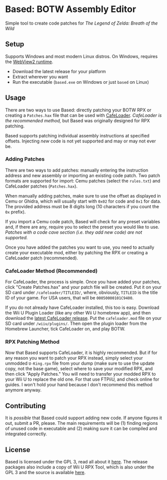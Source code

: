 # Based: BOTW Assembly Editor

Simple tool to create code patches for *The Legend of Zelda: Breath of the Wild*

## Setup

Supports Windows and most modern Linux distros. On Windows, requires the
[WebView2 runtime](https://go.microsoft.com/fwlink/p/?LinkId=2124703).

- Download the latest release for your platform
- Extract wherever you want
- Run the executable (`based.exe` on Windows or just `based` on Linux)

## Usage

There are two ways to use Based: directly patching your BOTW RPX or creating
a `Patches.hax` file that can be used with [CafeLoader](https://github.com/aboood40091/CafeLoader).
*CafeLoader is the recommended method,* but Based was originally designed for
RPX patching.

Based supports patching individual assembly instructions at specified offsets.
Injecting *new* code is not yet supported and may or may not ever be.

### Adding Patches

There are two ways to add patches: manually entering the instruction address
and new assembly or importing an existing code patch. Two patch formats are
supported for import: Cemu patches (select the `rules.txt`) and CafeLoader
patches (`Patches.hax`).

When manually adding patches, make sure to use the offset as displayed in Cemu
or Ghidra, which will usually start with `0x02` for code and `0x1` for data. The
provided address must be 8 digits long (10 characters if you count the `0x`
prefix).

If you import a Cemu code patch, Based will check for any preset variables and,
if there are any, require you to select the preset you would like to use. 
*Patches with a code cave section (i.e. they add new code) are not supported.*

Once you have added the patches you want to use, you need to actually create
your executable mod, either by patching the RPX or creating a CafeLoader patch
(recommended).

### CafeLoader Method (Recommended)

For CafeLoader, the process is simple. Once you have added your patches, click
"Create Patches.hax" and your patch file will be created. Put it on your SD card
under `/cafeloader/TITLEID/`, where, obviously, `TITLEID` is the title ID of
your game. For USA users, that will be `00050000101C9400`.

If you do not already have CafeLoader installed, this too is easy. Download the
Wii U Plugin Loader (like any other Wii U homebrew app), and then download the
[latest CafeLoader release](https://github.com/aboood40091/CafeLoader/releases/latest).
Put the `cafeloader.mod` file on your SD card under `/wiiu/plugins/`. Then open
the plugin loader from the Homebrew Launcher, tick CafeLoader on, and play BOTW.

### RPX Patching Method

Now that Based supports CafeLoader, it is highly recommended. But if for any
reason you want to patch your RPX instead, simply select your unmodded
`U-King.rpx` file from your dump (make sure to use the update copy, not the
base game), select where to save your modified RPX, and then click "Apply
Patches." You will need to transfer your modded RPX to your Wii U to replace
the old one. For that use FTPiiU, and check online for guides. I won't hold
your hand because I don't recommend this method anymore anyway.

## Contributing

It is *possible* that Based could support adding new code. If anyone figures it
out, submit a PR, please. The main requirements will be (1) finding regions of
unused code in executable and (2) making sure it can be compiled and integrated
correctly.

## License

Based is licensed under the GPL 3, read all about it 
[here](https://www.gnu.org/licenses/gpl-3.0.en.html). The release packages also
include a copy of Wii U RPX Tool, which is also under the GPL 3 and the source
is available [here](https://github.com/0CBH0/wiiurpxtool/).
